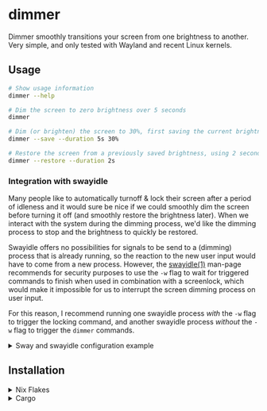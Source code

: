 # dimmer

Dimmer smoothly transitions your screen from one brightness to another. Very
simple, and only tested with Wayland and recent Linux kernels.


## Usage

```sh
# Show usage information
dimmer --help

# Dim the screen to zero brightness over 5 seconds
dimmer

# Dim (or brighten) the screen to 30%, first saving the current brightness to a statefile
dimmer --save --duration 5s 30%

# Restore the screen from a previously saved brightness, using 2 seconds
dimmer --restore --duration 2s
```

### Integration with swayidle

Many people like to automatically turnoff & lock their screen after a period of
idleness and it would sure be nice if we could smoothly dim the screen before
turning it off (and smoothly restore the brightness later). When we interact
with the system during the dimming process, we'd like the dimming process to
stop and the brightness to quickly be restored.

Swayidle offers no possibilities for signals to be send to a (dimming) process
that is already running, so the reaction to the new user input would have to
come from a new process. However, the
[swayidle(1)](https://github.com/swaywm/swayidle/blob/master/swayidle.1.scd)
man-page recommends for security purposes to use the `-w` flag to wait for triggered
commands to finish when used in combination with a screenlock, which would make
it impossible for us to interrupt the screen dimming process on user input.

For this reason, I recommend running one swayidle process *with* the `-w` flag
to trigger the locking command, and another swayidle process *without* the `-w`
flag to trigger the `dimmer` commands.

<details>
  <summary>
    Sway and swayidle configuration example
  </summary>

  Excerpt from what a sway config (e.g. `~/.config/sway/config`) could look
  like:
  ```sway-config
  exec swayidle -w \
    timeout 620 'swaymsg "output * dpms off"' \
    timeout 625 'swaylock -f' \
    timeout 630 'systemctl suspend'

  exec swayidle \
    timeout 600 'dimmer --save' \
    resume 'pkill dimmer; dimmer --restore --duration 1s'
  ```
</details>


## Installation

<details>
  <summary>Nix Flakes</summary>
  Use as you would any nix flake, e.g. run directly with

  ```sh
  nix run github:koenw/dimmer
  ```
</details>

<details>
  <summary>Cargo</summary>
  Install to cargo's bin directory with

  ```sh
  cargo install dimmer
  ```
</details>
